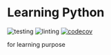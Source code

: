 # Learning Python

![testing](https://github.com/Hyuto/learning-python/actions/workflows/testing.yaml/badge.svg)
![linting](https://github.com/Hyuto/learning-python/actions/workflows/linting.yaml/badge.svg)
[![codecov](https://codecov.io/gh/Hyuto/learning-python/branch/master/graph/badge.svg?token=E6P0J9FL1Q)](https://codecov.io/gh/Hyuto/learning-python)

for learning purpose
